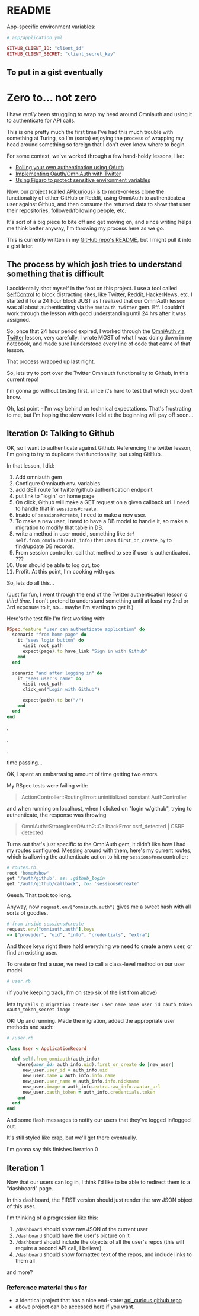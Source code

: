 # README

App-specific environment variables:

```ruby
# app/application.yml

GITHUB_CLIENT_ID: "client_id"
GITHUB_CLIENT_SECRET: "client_secret_key"
```

## To put in a gist eventually

# Zero to... not zero

I have _really_ been struggling to wrap my head around Omniauth and using it to authenticate for API calls.

This is one pretty much the first time I've had this much trouble with something at Turing, so I'm (sorta) enjoying the process of wrapping my head around something so foreign that I don't even know where to begin.

For some context, we've worked through a few hand-holdy lessons, like:

- [Rolling your own authentication using OAuth](http://backend.turing.io/module3/lessons/getting_started_with_oauth)
- [Implementing Oauth/OmniAuth with Twitter](https://github.com/turingschool/lesson_plans/blob/master/ruby_03-professional_rails_applications/archive/getting_started_with_oauth.md#user-content-workshop----implementing-oauth-with-twitter)
- [Using Figaro to protect sensitive environment variables](http://backend.turing.io/module3/lessons/using_figaro)

Now, our project (called [APIcurious](http://backend.turing.io/module3/projects/apicurious)) is to more-or-less clone the functionality of either GitHub or Reddit, using OmniAuth to authenticate a user against Github, and then consume the returned data to show that user their repositories, followed/following people, etc.

It's sort of a big piece to bite off and get moving on, and since writing helps me think better anyway, I'm throwing my process here as we go.

This is currently written in my [GitHub repo's README](https://github.com/josh-works/api_curious), but I might pull it into a gist later.

## The process by which josh tries to understand something that is difficult

I accidentally shot myself in the foot on this project. I use a tool called [SelfControl](https://selfcontrolapp.com/) to block distracting sites, like Twitter, Reddit, HackerNews, etc. I started it for a 24 hour block JUST as I realized that our OmniAuth lesson was all about authenticating via the `omniauth-twitter` gem. Eff. I couldn't work through the lesson with good understanding until 24 hrs after it was assigned.

So, once that 24 hour period expired, I worked through the [OmniAuth via Twitter](https://github.com/turingschool/lesson_plans/blob/master/ruby_03-professional_rails_applications/archive/getting_started_with_oauth.md#user-content-workshop----implementing-oauth-with-twitter) lesson, very carefully. I wrote MOST of what I was doing down in my notebook, and made sure I understood every line of code that came of that lesson.

That process wrapped up last night.

So, lets try to port over the Twitter Omniauth functionality to Github, in this current repo!

I'm gonna go without testing first, since it's hard to test that which you don't know.

Oh, last point - I'm _way_ behind on technical expectations. That's frustrating to me, but I'm hoping the slow work I did at the beginning will pay off soon...

## Iteration 0: Talking to Github

OK, so I want to authenticate against Github. Referencing the twitter lesson, I'm going to try to duplicate that functionality, but using GitHub.

In that lesson, I did:

1. Add omniauth gem
2. Configure Omniauth env. variables
3. add GET route for twitter/github authentication endpoint
4. put link to "login" on home page
5. On click, Github will make a GET request on a given callback url. I need to handle that in `sessions#create`.
6. Inside of `sessions#create`, I need to make a new user.
7. To make a new user, I need to have a DB model to handle it, so make a migration to modify that table in DB.
8. write a method in user model, something like `def self.from_omniauth(auth_info)` that uses `first_or_create_by` to find/update DB records.
9. From session controller, call that method to see if user is authenticated.
???
10. User should be able to log out, too
10. Profit. At this point, I'm cooking with gas.

So, lets do all this...

(Just for fun, I went through the end of the Twitter authentication lesson _a third time_. I don't pretend to understand something until at least my 2nd or 3rd exposure to it, so... maybe I'm starting to get it.)

Here's the test file I'm first working with:

```ruby
RSpec.feature "user can authenticate application" do
  scenario "from home page" do
    it "sees login button" do
      visit root_path
      expect(page).to have_link "Sign in with Github"
    end
  end

  scenario "and after logging in" do
    it "sees user's name" do
      visit root_path
      click_on("Login with Github")

      expect(path).to be("/")
    end
  end
end
```
.

.

.

time passing...

OK, I spent an embarrasing amount of time getting two errors.

My RSpec tests were failing with:

> ActionController::RoutingError:
       uninitialized constant AuthController

and when running on localhost, when I clicked on "login w/github", trying to authenticate, the response was throwing

> OmniAuth::Strategies::OAuth2::CallbackError
>  csrf_detected | CSRF detected

Turns out that's just specific to the OmniAuth gem, it didn't like how I had my routes configured. Messing around with them, here's my current routes, which is allowing the authenticate action to hit my `sessions#new` controller:

```ruby
# routes.rb
root 'home#show'
get '/auth/github', as: :github_login
get '/auth/github/callback', to: 'sessions#create'
```

Geesh. That took too long.

Anyway, now `request.env["omniauth.auth"]` gives me a sweet hash with all sorts of goodies.


```ruby
# from inside sessions#create
request.env["omniauth.auth"].keys
=> ["provider", "uid", "info", "credentials", "extra"]
```

And those keys right there hold everything we need to create a new user, or find an existing user.

To create or find a user, we need to call a class-level method on our user model.

```ruby
# user.rb
```
(if you're keeping track, I'm on step six of the list from above)

lets try `rails g migration CreateUser user_name name user_id oauth_token oauth_token_secret image`


OK! Up and running. Made the migration, added the appropriate user methods and such:

```ruby
# /user.rb

class User < ApplicationRecord

  def self.from_omniauth(auth_info)
    where(user_id: auth_info.uid).first_or_create do |new_user|
      new_user.user_id = auth_info.uid
      new_user.name = auth_info.info.name
      new_user.user_name = auth_info.info.nickname
      new_user.image = auth_info.extra.raw_info.avatar_url
      new_user.oauth_token = auth_info.credentials.token
    end
  end
end
```
And some flash messages to notify our users that they've logged in/logged out.

It's still styled like crap, but we'll get there eventually.

I'm gonna say this finishes Iteration 0

## Iteration 1

Now that our users can log in, I think I'd like to be able to redirect them to a "dashboard" page.

In this dashboard, the FIRST version should just render the raw JSON object of this user.

I'm thinking of a progression like this:

1. `/dashboard` should show raw JSON of the current user
2. `/dashboard` should have the user's picture on it
2. `/dashboard` should include the objects of all the user's repos (this will require a second API call, I believe)
3. `/dashboard` should show formatted text of the repos, and include links to them all

and more?



### Reference material thus far

- a identical project that has a nice end-state: [api_curious github repo](https://github.com/Dpalazzari/api_curious)
- above project can be accessed [here](https://api-curious-github-dp.herokuapp.com/) if you want.
